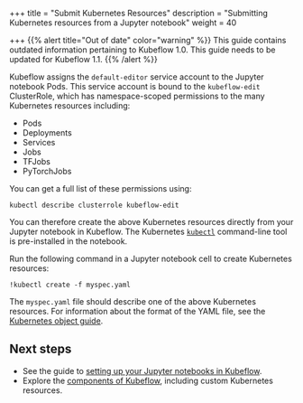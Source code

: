 +++
title = "Submit Kubernetes Resources"
description = "Submitting Kubernetes resources from a Jupyter notebook"
weight = 40
                    
+++
{{% alert title="Out of date" color="warning" %}}
This guide contains outdated information pertaining to Kubeflow 1.0. This guide
needs to be updated for Kubeflow 1.1.
{{% /alert %}}

Kubeflow assigns the `default-editor` service account to the Jupyter notebook
Pods. This service account is bound to the `kubeflow-edit` ClusterRole, which has namespace-scoped permissions to the many Kubernetes resources including:

* Pods
* Deployments
* Services
* Jobs
* TFJobs
* PyTorchJobs

You can get a full list of these permissions using:
```
kubectl describe clusterrole kubeflow-edit
```

You can therefore create the above Kubernetes resources directly from your
Jupyter notebook in Kubeflow. The Kubernetes
[`kubectl`](https://kubernetes.io/docs/tasks/tools/install-kubectl/)
command-line tool is pre-installed in the notebook.

Run the following command in a Jupyter notebook cell to create Kubernetes
resources:

```
!kubectl create -f myspec.yaml
```

The `myspec.yaml` file should describe one of the above Kubernetes resources.
For information about the format of the YAML file, see the
[Kubernetes object guide](https://kubernetes.io/docs/concepts/overview/working-with-objects/kubernetes-objects/).

## Next steps

* See the guide to [setting up
  your Jupyter notebooks in Kubeflow](/docs/components/notebooks/setup/).
* Explore the [components of Kubeflow](/docs/components/), including custom
  Kubernetes resources.
